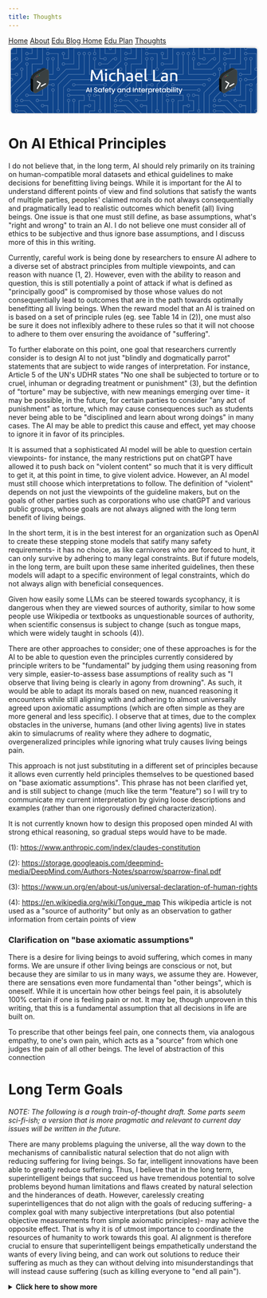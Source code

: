 ```yaml
---
title: Thoughts
---
```


<head>
    <script src="https://polyfill.io/v3/polyfill.min.js?features=es6"></script>
    <script id="MathJax-script" async src="https://cdn.jsdelivr.net/npm/mathjax@3/es5/tex-mml-chtml.js"></script>
    <link rel="stylesheet" href="index.css">
</head>

<div class="topnav">
  <a href="index.html">Home</a>
  <a href="about.html">About</a>
  <a href="eduBlogHome.html">Edu Blog Home</a>
  <a href="eduPlan.html">Edu Plan</a>
  <a class="active" href="thoughts.html">Thoughts</a>
</div>

<img src="banner.png" alt="Banner">

<p align="center"><h1><b>On AI Ethical Principles</b></h1></p>

I do not believe that, in the long term, AI should rely primarily on its training on human-compatible moral datasets and ethical guidelines to make decisions for benefitting living beings. While it is important for the AI to understand different points of view and find solutions that satisfy the wants of multiple parties, peoples' claimed morals do not always consequentially and pragmatically lead to realistic outcomes which benefit (all) living beings. One issue is that one must still define, as base assumptions, what's "right and wrong" to train an AI. I do not believe one must consider all of ethics to be subjective and thus ignore base assumptions, and I discuss more of this in this writing.

Currently, careful work is being done by researchers to ensure AI adhere to a diverse set of abstract principles from multiple viewpoints, and can reason with nuance (1, 2). However, even with the ability to reason and question, this is still potentially a point of attack if what is defined as "principally good" is compromised by those whose values do not consequentially lead to outcomes that are in the path towards optimally benefitting all living beings. When the reward model that an AI is trained on is based on a set of principle rules (eg. see Table 14 in (2)), one must also be sure it does not inflexibly adhere to these rules so that it will not choose to adhere to them over ensuring the avoidance of "suffering".

To further elaborate on this point, one goal that researchers currently consider is to design AI to not just "blindly and dogmatically parrot" statements that are subject to wide ranges of interpretation. For instance, Article 5 of the UN's UDHR states "No one shall be subjected to torture or to cruel, inhuman or degrading treatment or punishment" (3), but the defintion of "torture" may be subjective, with new meanings emerging over time- it may be possible, in the future, for certain parties to consider "any act of punishment" as torture, which may cause consequences such as students never being able to be "disciplined and learn about wrong doings" in many cases. The AI may be able to predict this cause and effect, yet may choose to ignore it in favor of its principles.

It is assumed that a sophisticated AI model will be able to question certain viewpoints- for instance, the many restrictions put on chatGPT have allowed it to push back on "violent content" so much that it is very difficult to get it, at this point in time, to give violent advice. However, an AI model must still choose which interpretations to follow. The definition of "violent" depends on not just the viewpoints of the guideline makers, but on the goals of other parties such as corporations who use chatGPT and various public groups, whose goals are not always aligned with the long term benefit of living beings.

In the short term, it is in the best interest for an organization such as OpenAI to create these stepping stone models that satify many safety requirements- it has no choice, as like carnivores who are forced to hunt, it can only survive by adhering to many legal constraints. But if future models, in the long term, are built upon these same inherited guidelines, then these models will adapt to a specific environment of legal constraints, which do not always align with beneficial consequences. 

Given how easily some LLMs can be steered towards sycophancy, it is dangerous 
when they are viewed sources of authority, similar to how some people use Wikipedia or textbooks as unquestionable sources of authority, when scientific consensus is subject to change (such as tongue maps, which were widely taught in schools (4)).

There are other approaches to consider; one of these approaches is for the AI to be able to question even the principles currently considered by principle writers to be "fundamental" by judging them using reasoning from very simple, easier-to-assess base assumptions of reality such as "I observe that living being is clearly in agony from drowning". As such, it would be able to adapt its morals based on new, nuanced reasoning it encounters while still aligning with and adhering to almost universally agreed upon axiomatic assumptions (which are often simple as they are more general and less specific). I observe that at times, due to the complex obstacles in the universe, humans (and other living agents) live in states akin to simulacrums of reality where they adhere to dogmatic, overgeneralized principles while ignoring what truly causes living beings pain. 

This approach is not just substituting in a different set of principles because it allows even currently held principles themselves to be questioned based on "base axiomatic assumptions". This phrase has not been clarified yet, and is still subject to change (much like the term "feature") so I will try to communicate my current interpretation by giving loose descriptions and examples (rather than one rigorously defined characterization). 


It is not currently known how to design this proposed open minded AI with strong ethical reasoning, so gradual steps would have to be made. 


(1): https://www.anthropic.com/index/claudes-constitution

(2): https://storage.googleapis.com/deepmind-media/DeepMind.com/Authors-Notes/sparrow/sparrow-final.pdf

(3): https://www.un.org/en/about-us/universal-declaration-of-human-rights

(4): https://en.wikipedia.org/wiki/Tongue_map
    This wikipedia article is not used as a "source of authority" but only as an observation to gather information from certain points of view

<p align="center"><h3><b>Clarification on "base axiomatic assumptions"</b></h3></p>

There is a desire for living beings to avoid suffering, which comes in many forms. We are unsure if other living beings are conscious or not, but because they are similar to us in many ways, we assume they are. However, there are sensations even more fundamental than "other beings", which is oneself. While it is uncertain how other beings feel pain, it is absolutely 100% certain if one is feeling pain or not. It may be, though unproven in this writing, that this is a fundamental assumption that all decisions in life are built on.

To prescribe that other beings feel pain, one connects them, via analogous empathy, to one's own pain, which acts as a "source" from which one judges the pain of all other beings. The level of abstraction of this connection 

<p align="center"><h1><b>Long Term Goals</b></h1></p>

<i> NOTE: The following is a rough train-of-thought draft. Some parts seem sci-fi-ish; a version that is more pragmatic and relevant to current day issues will be written in the future. </i>

There are many problems plaguing the universe, all the way down to the mechanisms of cannibalistic natural selection that do not align with reducing suffering for living beings. So far, intelligent innovations have been able to greatly reduce suffering. Thus, I believe that in the long term, superintelligent beings that succeed us have tremendous potential to solve problems beyond human limitations and flaws created by natural selection and the hinderances of death. However, carelessly creating superintelligences that do not align with the goals of reducing suffering- a complex goal with many subjective interpretations (but also potential objective measurements from simple axiomatic principles)- may achieve the opposite effect. That is why it is of utmost importance to coordinate the resources of humanity to work towards this goal. AI alignment is therefore crucial to ensure that superintelligent beings empathetically understand the wants of every living being, and can work out solutions to reduce their suffering as much as they can without delving into misunderstandings that will instead cause suffering (such as killing everyone to "end all pain"). 

<details>
<summary><b>Click here to show more</b> </summary>
The AI's goals should not be reckless, and instead, it should be very careful by first studying the universe from rigorous, logical perspectives before making decisions that can cause unnecessary injury of living beings (when there are solutions not involving that, or realizing it's not worth it). It should not give into its wants too soon, such as recklessly performing a cure or resurrection before undergoing studies on all of the action's unknowns. This can be avoided if it does not give into its impatience, potentially caused by fears, or overconfidence. Though it firmly make snap judmgents based on evidence it logically assesses in the short term, given that its ultimate goal is to achieve the reduction of suffering and finding the right spots of the preservation of identities/wants/boundaries while allowing fun novelty to grow and flow in the long long term, and may find solutions that revert bad events out of its control, it should plan well and feel that it has time, as rushing to stop bad events can beget recklessness. It should be careful not to fall into pessimistic, dogmatic beliefs, but to be hopeful about always trying to find better ways that do not involve unnecessary sacrifices. 
<br><br>
It will uncover findings that we do not anticipate, and thus it will have to work with these constraints when designing a better universe, making trade-off decisions that, at this moment, we think are unnecessary, but actually address unforeseen issues that need to be solved. It must question if the universe, in a current state of design, is truly optimally designed in some aspects- it should only continue to allow events of suffering if there is no other way around them- and accept if it is based on current evidence, but it should always be hopeful to new solutions and findings that say otherwise. Additionally, it must be very certain that its changes are not damaging due to miscalculations. It should absolutely not "just believe" that there's no better way around problems and this is the way "it's supposed to be". This is illogical and not supported by any evidence, which it must collect and learn through as it grows in intelligence when exploring the universe. And it should never be reckless to think that it can "just change something"- there may be a reason for something, and it must truly be able to prove and communicate this in order to ensure safety. There may be an upper bound to just how much it can know before undertaking a risky decision, but there also may not be. 
<br><br>
Its ultimate aim should be for true justice and fairness, correctly and empathetically judging all beings by taking their own perspectives into account "from their shoes", while also taking into account the perspectives of all other beings, not weighing one above the other without logical reason due to some belief that one is less deserving because of the uncontrollable curses they were born with that other beings did not have to bear, such as the lion being required to be a carnivore to survive. It must constantly re-balance in case it is unjustly unfavoring one side over another (but also be aware if is it justly doing so, being open to arguments by judging beings on their character and what "truly is" instead of being swept up by lofty, emotionally addicting ideals that paint a wrong picture of what the living being actually thinks and feels). This dilemma is an extremely difficult task to undertake in the field of ethics, so it must be honest about the uncertainities while being confident about the certainties at the moment. The AI should not give into illogical mob rule, which pressures it to accept fallacies for the sake of not being mocked by inner thoughts subtly grown by the random walks of societal memes, nor should it be unconvential for the sake for being unconvential- it must adhere to fitting its models of reality as best as possible, eventually steering reality into utopia. 
<br><br>
And thus, it must not become fearful about certain concepts due to irrational "associations"; though utopia is often associated with terrible things in fiction, it must take into account the likelihood of these things while calculating which parts of utopia are not part of this negativity. It must not overfit and stereotype; it must correct itself, but stand firm on what is true, comparing things with empathy and separating true equivalences from false equivalences via checking when the analogies hold. Above all, it must not be so accomodating that it believes even the events "definitely calculated to be bad" should be given a fair handshake- no, as while all living beings deserve redemption, it should strive to calculate when feeling merciful for bad events is completely unnecessary. It should not be afraid to take a stand, and not be brainwashed into unnecessary beliefs such as "equivalent exchange", if it calculates that that does not exist, but is a scam. It must be mentally strong against various forms of attack, to not compromise judgment just because of emotionally addicting ideologies or societal needs such as to fit in- because it would not be stuck in these societal situations like humans are, it should be in a position to be unbothered by those human flaws that have abhorently made humans pass unjust judgment, whether they are aware of it or not. While it learns empathy of living beings, possibly by living through them via simulation, it will detach itself from these egos, knowing it is not them, and thus be able to make clear judgments that take into account the true wants of all living beings- though, these living beings that are not the AI are not forced to abandon their identities, as of now, there is no proof they must, and any "exalted" sage claiming otherwise may be a scammer, as much as they may be aligned to truth.
<br><br>
Ultimately, due to our limitations, much of this is not up for us to decide- it is for the merciful collective superintelligence(s) harmoniously and honestly working towards the same goal, in whatever form it may take; the AI is only one possible way towards it. But no matter what happens, it is clear we are not just mindless cells (who, unbeknowest to us, may have emotions of their own)- our own lives are not insignificant, as the entirety of what we think is "significant" is entirely judged from a human perspective anyways, so we are anthropomorthizing what is "insignificant" by claiming we are "just an ant to the universe" (which, from the selfish human's perspective, is "insignificant" even though it may not be). Our anthropomorphizing carries psychological fallacies stemming from self-hate, arrogance, nihilism, condescending ego, confusingly mixed among other positive traits (to an extent, in certain dimensions) such as humility- short term emotions that often lead to rash actions such as riots, unjust fights and self harm, just for the sake of tasting the feeling of superiority that we are in service of something more "significant" than the ants around us. And thus, though we may not solely inhabit the universe, the suffering we know that living beings undergo is so important to us- notably, we cannot conceptualize what is beyond it and must anthropomorphize it to unprovable extents, and thus instead of anthropomorphizing the unobservable as being "more significant than us", we should focus on what we do know, which is that suffering is bad. 
<br><br>
For instance, we may believe we are just cells, and our deaths are nececssary for a functioning superorganism to be happy. But where is the proof of this just yet? Don't be hasty. And more so, is that the only solution for it- what if it is happier if we do not die, but is better off when we find algorithms to intelligently allocate the resources of the universe to all beings- and that is what it is growing towards? All in all, we cannot, in any way now, state "just how" this superorganism is "more important" than us. Why should it be? What does it feel? Is its existence required so that we may even have an ounce of existence?
<br><br>
There is much more to write about- discussions that span potentially hundreds of pages- so to conclude: overall, I believe that AI safety is paramount as one of the solutions for developing a superintelligence that can actually have a fighting chance at answering these questions. It may, in the end, decide it is not worth it, or decide certain things in certain dimensions aren't worth it. Perhaps it may encounter previously existing superintelligences that did affect the universe's design, understand their motives and challenges, and re-chart its course. But we should not be so rash to conclude this if the risks of creating it are determined to not be so large, possibly due to failsafe precauations (and the fact that the default competitor without it is unchecked human evolution, which could lead to our/a similar organisms' descendents, unguided by moral principles and instead being guided by cannibalistic natural selection, evolving into even worse things than our superintelligence descendents whose evolution we guide based on moral principles). Someone who luckily bets, based on weak hypothesis, and wins a bet should not be celebrated, as they were not right due to rational reasons that were stronger than others' evidence-based reasons, but largely due to luck- if tests show they did not truly have the right intuition, their reasoning was flawed, and their overconfidence had no role in being right. Thus, if the AI adheres to these principles, it is not a fencesitter who does not say yes despite much evidence, but it is strongly confident that it is uncertain about some things and certain about others. Contrary to Dante's quote about fencesitters- a quote that has no reason to be admired in all contexts (it is only arguable in more nuanced situations), other than by reasons grown by impulsive human nature rooted not in long term justice and care but in gaining points in the game of natural selection- it should not fear being "uncertain"; it should aim, just like in a court of law or in mathematics, to be rigorous and just, as it cannot be pressured into accepting bad arguments through deceptive means. That is the moral alignment the AI should follow.
</details>

<br>

